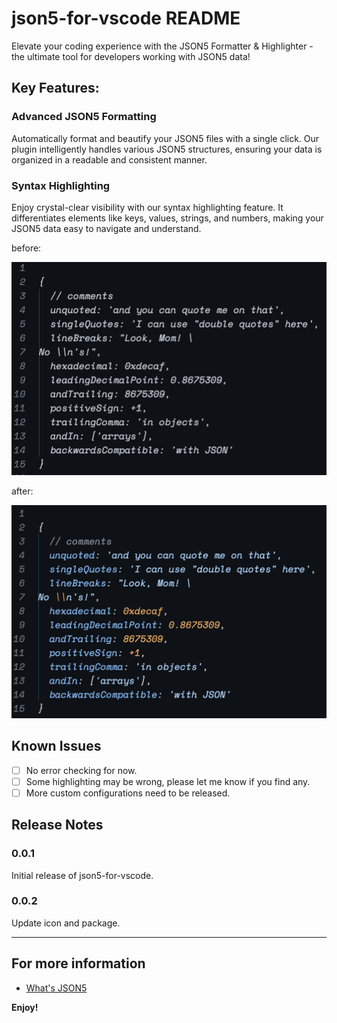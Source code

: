 # json5-for-vscode README

Elevate your coding experience with the JSON5 Formatter & Highlighter - the ultimate tool for developers working with JSON5 data!

## Key Features:

### Advanced JSON5 Formatting

Automatically format and beautify your JSON5 files with a single click. Our plugin intelligently handles various JSON5 structures, ensuring your data is organized in a readable and consistent manner.

### Syntax Highlighting

Enjoy crystal-clear visibility with our syntax highlighting feature. It differentiates elements like keys, values, strings, and numbers, making your JSON5 data easy to navigate and understand.

before:

![before](./attachments/before.png)

after:

![after](./attachments/after.png)


## Known Issues

- [ ] No error checking for now.
- [ ] Some highlighting may be wrong, please let me know if you find any.
- [ ] More custom configurations need to be released.

## Release Notes

### 0.0.1

Initial release of json5-for-vscode.

### 0.0.2

Update icon and package.

---

## For more information

* [What's JSON5](https://json5.org)

**Enjoy!**
